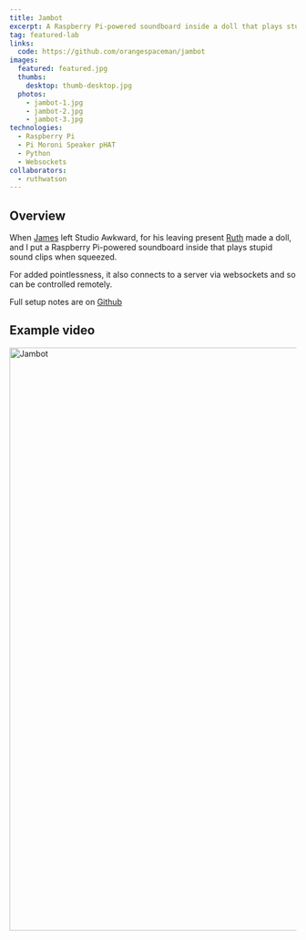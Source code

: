 ```yaml
---
title: Jambot
excerpt: A Raspberry Pi-powered soundboard inside a doll that plays stupid sound clips when squeezed.
tag: featured-lab
links:
  code: https://github.com/orangespaceman/jambot
images:
  featured: featured.jpg
  thumbs:
    desktop: thumb-desktop.jpg
  photos:
    - jambot-1.jpg
    - jambot-2.jpg
    - jambot-3.jpg
technologies:
  - Raspberry Pi
  - Pi Moroni Speaker pHAT
  - Python
  - Websockets
collaborators:
  - ruthwatson
---
```


## Overview

When [James](http://jamescooke.info/) left Studio Awkward, for his leaving present [Ruth](https://www.instagram.com/shitportraits.ruth/) made a doll, and I put a Raspberry Pi-powered soundboard inside that plays stupid sound clips when squeezed.

For added pointlessness, it also connects to a server via websockets and so can be controlled remotely.

Full setup notes are on [Github](https://github.com/orangespaceman/jambot)

## Example video

<a data-flickr-embed="true"  href="https://www.flickr.com/gp/thegingerbloke/85rhEA" title="Jambot"><img src="https://farm5.staticflickr.com/4669/39145970325_3f5a82b3d7_b.jpg" width="576" height="1024" alt="Jambot"></a><script async src="//embedr.flickr.com/assets/client-code.js" charset="utf-8"></script>